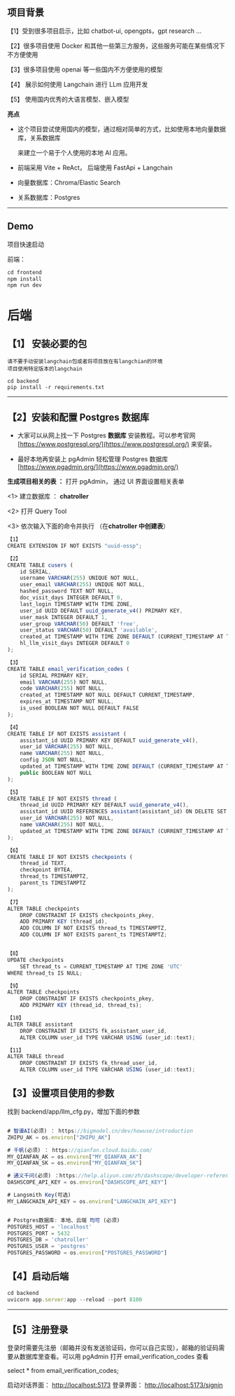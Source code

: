 ## 项目背景

【1】受到很多项目启示，比如 chatbot-ui, opengpts，gpt research ...

【2】很多项目使用 Docker 和其他一些第三方服务，这些服务可能在某些情况下不方便使用

【3】很多项目使用 openai 等一些国内不方便使用的模型

【4】 展示如何使用 Langchain 进行 LLm 应用开发

【5】 使用国内优秀的大语言模型、嵌入模型

**亮点**

- 这个项目尝试使用国内的模型，通过相对简单的方式，比如使用本地向量数据库，关系数据库

  来建立一个易于个人使用的本地 AI 应用。

- 前端采用 Vite + ReAct， 后端使用 FastApi + Langchain

- 向量数据库：Chroma/Elastic Search

- 关系数据库：Postgres

---

## Demo

项目快速启动

前端：

```JavaScript
cd frontend
npm install
npm run dev
```

# 后端

## 【1】 安装必要的包 
    请不要手动安装langchain包或者将项目放在有langchian的环境
    项目使用特定版本的langchain

    cd backend
    pip install -r requirements.txt

---

## 【2】安装和配置 Postgres 数据库

- 大家可以从网上找一下 Postgres **数据库** 安装教程。可以参考官网[https://www.postgresql.org/](https://www.postgresql.org/) 来安装。

- 最好本地再安装上 pgAdmin 轻松管理 Postgres 数据库 [https://www.pgadmin.org/](https://www.pgadmin.org/)

**生成项目相关的表 ：** 打开 pgAdmin， 通过 UI 界面设置相关表单

<1> 建立数据库 ： **chatroller**

<2> 打开 Query Tool

<3> 依次输入下面的命令并执行 （在**chatroller 中创建表**）

```JavaScript
【1】
CREATE EXTENSION IF NOT EXISTS "uuid-ossp";

【2】
CREATE TABLE cusers (
    id SERIAL,
    username VARCHAR(255) UNIQUE NOT NULL,
    user_email VARCHAR(255) UNIQUE NOT NULL,
    hashed_password TEXT NOT NULL,
    doc_visit_days INTEGER DEFAULT 0,
    last_login TIMESTAMP WITH TIME ZONE,
    user_id UUID DEFAULT uuid_generate_v4() PRIMARY KEY,
    user_mask INTEGER DEFAULT 1,
    user_group VARCHAR(50) DEFAULT 'free',
    user_status VARCHAR(50) DEFAULT 'available',
    created_at TIMESTAMP WITH TIME ZONE DEFAULT (CURRENT_TIMESTAMP AT TIME ZONE 'UTC'),
    hl_llm_visit_days INTEGER DEFAULT 0
);

【3】
CREATE TABLE email_verification_codes (
    id SERIAL PRIMARY KEY,
    email VARCHAR(255) NOT NULL,
    code VARCHAR(255) NOT NULL,
    created_at TIMESTAMP NOT NULL DEFAULT CURRENT_TIMESTAMP,
    expires_at TIMESTAMP NOT NULL,
    is_used BOOLEAN NOT NULL DEFAULT FALSE
);

【4】
CREATE TABLE IF NOT EXISTS assistant (
    assistant_id UUID PRIMARY KEY DEFAULT uuid_generate_v4(),
    user_id VARCHAR(255) NOT NULL,
    name VARCHAR(255) NOT NULL,
    config JSON NOT NULL,
    updated_at TIMESTAMP WITH TIME ZONE DEFAULT (CURRENT_TIMESTAMP AT TIME ZONE 'UTC'),
    public BOOLEAN NOT NULL
);

【5】
CREATE TABLE IF NOT EXISTS thread (
    thread_id UUID PRIMARY KEY DEFAULT uuid_generate_v4(),
    assistant_id UUID REFERENCES assistant(assistant_id) ON DELETE SET NULL,
    user_id VARCHAR(255) NOT NULL,
    name VARCHAR(255) NOT NULL,
    updated_at TIMESTAMP WITH TIME ZONE DEFAULT (CURRENT_TIMESTAMP AT TIME ZONE 'UTC')
);

【6】
CREATE TABLE IF NOT EXISTS checkpoints (
    thread_id TEXT,
    checkpoint BYTEA,
    thread_ts TIMESTAMPTZ,
    parent_ts TIMESTAMPTZ
);

【7】
ALTER TABLE checkpoints
    DROP CONSTRAINT IF EXISTS checkpoints_pkey,
    ADD PRIMARY KEY (thread_id),
    ADD COLUMN IF NOT EXISTS thread_ts TIMESTAMPTZ,
    ADD COLUMN IF NOT EXISTS parent_ts TIMESTAMPTZ;


【8】
UPDATE checkpoints
    SET thread_ts = CURRENT_TIMESTAMP AT TIME ZONE 'UTC'
WHERE thread_ts IS NULL;

【9】
ALTER TABLE checkpoints
    DROP CONSTRAINT IF EXISTS checkpoints_pkey,
    ADD PRIMARY KEY (thread_id, thread_ts);

【10】
ALTER TABLE assistant
    DROP CONSTRAINT IF EXISTS fk_assistant_user_id,
    ALTER COLUMN user_id TYPE VARCHAR USING (user_id::text);

【11】
ALTER TABLE thread
    DROP CONSTRAINT IF EXISTS fk_thread_user_id,
    ALTER COLUMN user_id TYPE VARCHAR USING (user_id::text);
```

## 【3】设置项目使用的参数

找到 backend/app/llm_cfg.py，增加下面的参数

```JavaScript

# 智谱AI(必须) ： https://bigmodel.cn/dev/howuse/introduction
ZHIPU_AK = os.environ["ZHIPU_AK"]

# 千帆(必须) ： https://qianfan.cloud.baidu.com/
MY_QIANFAN_AK = os.environ["MY_QIANFAN_AK"]
MY_QIANFAN_SK = os.environ["MY_QIANFAN_SK"]

# 通义千问(必须) ：https://help.aliyun.com/zh/dashscope/developer-reference/api-details
DASHSCOPE_API_KEY = os.environ["DASHSCOPE_API_KEY"]

# Langsmith Key(可选)
MY_LANGCHAIN_API_KEY = os.environ["LANGCHAIN_API_KEY"]


# Postgres数据库: 本地、云端 均可 (必须)
POSTGRES_HOST = 'localhost'
POSTGRES_PORT = 5432
POSTGRES_DB = 'chatroller'
POSTGRES_USER = 'postgres'
POSTGRES_PASSWORD = os.environ["POSTGRES_PASSWORD"]

```

## 【4】启动后端

```JavaScript
cd backend
uvicorn app.server:app --reload --port 8100
```

---

## 【5】注册登录

登录时需要先注册（邮箱并没有发送验证码，你可以自己实现），邮箱的验证码需要从数据库里查看。可以用 pgAdmin 打开 email_verification_codes 查看

select \* from email_verification_codes;

启动对话界面： [http://localhost:5173](http://localhost:5173)
登录界面： [http://localhost:5173/signin](http://localhost:5173/signin)
